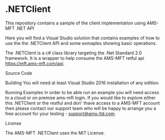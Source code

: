 # .NETClient
This repository contains a sample of the client implementation using AMS-MFT .NET API 

Here you will find a Visual Studio solution that contains examples of how to use the the .NETClient API and some exmaples showing basic operations.

The .NETClient is a c# class library targeting the .Net Standard 2.0 framework. It is a wrapper to help consume the AMS-MFT retful api https://mft.ams-mft.com/api.

Source Code

Building
You will need at least Visual Studio 2016 installation of any edition.

Running Examples
In order to be able run an example you will need access to a cloud or on premise ams-mft login. If you would like to explore either this .NETClient or the restful and don' thave access to a AMS-MFT account then please contact our support team who will be happy to arrange you a free account for your testing - support@ams-ltd.com.

License

The AMS-MFT .NETClient uses the MIT License.
